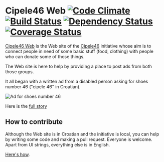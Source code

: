 # Cipele46 Web [![Code Climate](https://codeclimate.com/github/cipele46/cipele46-web.png)](https://codeclimate.com/github/cipele46/cipele46-web) [![Build Status](https://travis-ci.org/cipele46/cipele46-web.png?branch=master)](https://travis-ci.org/cipele46/cipele46-web) [![Dependency Status](https://gemnasium.com/cipele46/cipele46-web.png)](https://gemnasium.com/cipele46/cipele46-web) [![Coverage Status](https://coveralls.io/repos/cipele46/cipele46-web/badge.png)](https://coveralls.io/r/cipele46/cipele46-web) 

[Cipele46 Web](http://cipele46.org) is the Web site of the [Cipele46](http://www.facebook.com/Cipele46?) initiative whose 
aim is to connect people in need of some basic stuff (food, clothing) with people who can 
donate some of those things.

The Web site is here to help by providing a place to post ads from both those groups.

It all began with a written ad from a disabled person asking for shoes number 46 ("cipele 46" in Croatian).

![Ad for shoes number 46](http://cipele46.org/assets/static/nasa-prica.png)

Here is the [full story](http://www.facebook.com/Cipele46/info)

## How to contribute

Although the Web site is in Croatian and the initiative is local, you can help by writing some code and making
a pull request. Everyone is welcome. Apart from UI strings, everything else is in English.

[Here's how](https://github.com/cipele46/cipele46-web/wiki/How-to-start-developing).
